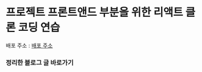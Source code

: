 # 프로젝트 프론트앤드 부분을 위한 리액트 클론 코딩 연습
배포 주소 : [배포 주소](https://goldenpearls.github.io/movie_app_ver1/#/)

### 정리한 블로그 글 바로가기
